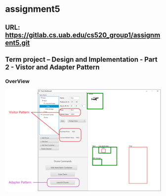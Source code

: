# assignment5

## URL: https://gitlab.cs.uab.edu/cs520_group1/assignment5.git

## Term project – Design and Implementation - Part 2 - Vistor and Adapter Pattern


### OverView

![](/pic1.png)

